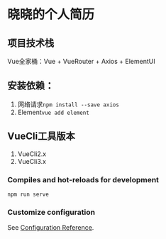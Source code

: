 # 晓晓的个人简历

## 项目技术栈
Vue全家桶：Vue + VueRouter + Axios + ElementUI

## 安装依赖：
1. 网络请求`npm install --save axios`
2. Element`vue add element`

## VueCli工具版本
1. VueCli2.x
2. VueCli3.x

### Compiles and hot-reloads for development
```
npm run serve
```

### Customize configuration
See [Configuration Reference](https://cli.vuejs.org/config/).
